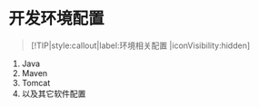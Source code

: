 # 开发环境配置

> [!TIP|style:callout|label:环境相关配置 |iconVisibility:hidden]
1. Java
2. Maven
3. Tomcat
4. 以及其它软件配置

